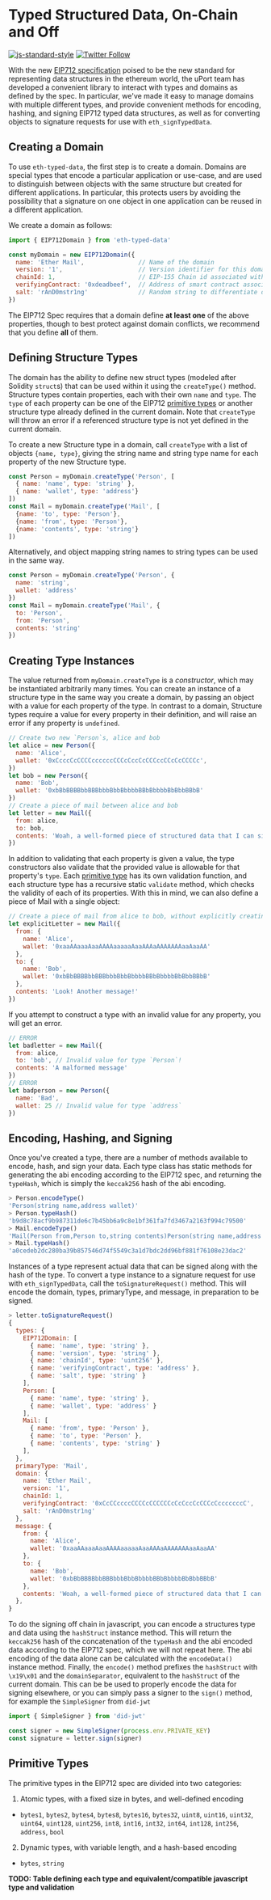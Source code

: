# Typed Structured Data, On-Chain and Off
[![js-standard-style](https://img.shields.io/badge/code%20style-standard-brightgreen.svg)](http://standardjs.com)
[![Twitter Follow](https://img.shields.io/twitter/follow/uport_me.svg?style=social&label=Follow)](https://twitter.com/uport_me)

With the new [EIP712 specification](https://eips.ethereum.org/EIPS/eip-712) poised to be the new standard for representing data structures in the ethereum world, the uPort team has developed a convenient library to interact with types and domains as defined by the spec.  In particular, we've made it easy to manage domains with multiple different types, and provide convenient methods for encoding, hashing, and signing EIP712 typed data structures, as well as for converting objects to signature requests for use with `eth_signTypedData`.

## Creating a Domain
To use `eth-typed-data`, the first step is to create a domain.  Domains are special types that encode a particular application or use-case, and are used to distinguish between objects with the same structure but created for different applications.  In particular, this protects users by avoiding the possibility that a signature on one object in one application can be reused in a different application.

We create a domain as follows:
```javascript
import { EIP712Domain } from 'eth-typed-data'

const myDomain = new EIP712Domain({
  name: 'Ether Mail',               // Name of the domain
  version: '1',                     // Version identifier for this domain
  chainId: 1,                       // EIP-155 Chain id associated with this domain (1 for mainnet)
  verifyingContract: '0xdeadbeef',  // Address of smart contract associated with this domain
  salt: 'rAnD0mstr1ng'              // Random string to differentiate domain, just in case
})
```
The EIP712 Spec requires that a domain define **at least one** of the above properties, though to best protect against domain conflicts, we recommend that you define **all** of them.

## Defining Structure Types

The domain has the ability to define new struct types (modeled after Solidity `struct`s) that can be used within it using the `createType()` method.  Structure types contain properties, each with their own `name` and `type`.  The `type` of each property can be one of the EIP712 [primitive types](#primitives) or another structure type already defined in the current domain.  Note that `createType` will throw an error if a referenced structure type is not yet defined in the current domain.

To create a new Structure type in a domain, call `createType` with a list of objects `{name, type}`, giving the string name and string type name for each property of the new Structure type.  

```javascript
const Person = myDomain.createType('Person', [
  { name: 'name', type: 'string' },
  { name: 'wallet', type: 'address'}
])
const Mail = myDomain.createType('Mail', [
  {name: 'to', type: 'Person'},
  {name: 'from', type: 'Person'},
  {name: 'contents', type: 'string'}
])
```
Alternatively, and object mapping string names to string types can be used in the same way. 
```javascript
const Person = myDomain.createType('Person', {
  name: 'string',
  wallet: 'address'
})
const Mail = myDomain.createType('Mail', {
  to: 'Person',
  from: 'Person',
  contents: 'string'
})
```

## Creating Type Instances
The value returned from `myDomain.createType` is a *constructor*, which may be instantiated arbitrarily many times.  You can create an instance of a structure type in the same way you create a domain, by passing an object with a value for each property of the type.  In contrast to a domain, Structure types require a value for every property in their definition, and will raise an error if any property is `undefined`.

```javascript
// Create two new `Person`s, alice and bob
let alice = new Person({
  name: 'Alice',
  wallet: '0xCcccCcCCCCccccccCCCcCccCcCCCccCCcCcCCCCc',
})
let bob = new Person({
  name: 'Bob',
  wallet: '0xbBbBBBBbbBBBbbbBbbBbbbbBBbBbbbbBbBbbBBbB'
})
// Create a piece of mail between alice and bob
let letter = new Mail({
  from: alice,
  to: bob,
  contents: 'Woah, a well-formed piece of structured data that I can sign and verify on-chain!'
})
```

In addition to validating that each property is given a value, the type constructors also validate that the provided value is allowable for that property's `type`.  Each [primitive type](#primitive) has its own validation function, and each structure type has a recursive static `validate` method, which checks the validity of each of its properties.  With this in mind, we can also define a piece of Mail with a single object:

```javascript
// Create a piece of mail from alice to bob, without explicitly creating alice or bob
let explicitLetter = new Mail({
  from: {
    name: 'Alice',
    wallet: '0xaaAAaaaAaaAAAAaaaaaAaaAAAaAAAAAAAaaAaaAA'
  },
  to: {
    name: 'Bob',
    wallet: '0xbBbBBBBbbBBBbbbBbbBbbbbBBbBbbbbBbBbbBBbB'
  },
  contents: 'Look! Another message!'
})
```

If you attempt to construct a type with an invalid value for any property, you will get an error.

```javascript
// ERROR
let badletter = new Mail({
  from: alice,
  to: 'bob', // Invalid value for type `Person`!
  contents: 'A malformed message'
})
// ERROR
let badperson = new Person({
  name: 'Bad',
  wallet: 25 // Invalid value for type `address`
})
```

## Encoding, Hashing, and Signing
Once you've created a type, there are a number of methods available to encode, hash, and sign your data.  Each type class has static methods for generating the abi encoding according to the EIP712 spec, and returning the `typeHash`, which is simply the `keccak256` hash of the abi encoding.

```javascript
> Person.encodeType()
'Person(string name,address wallet)'
> Person.typeHash()
'b9d8c78acf9b987311de6c7b45bb6a9c8e1bf361fa7fd3467a2163f994c79500'
> Mail.encodeType()
'Mail(Person from,Person to,string contents)Person(string name,address wallet)'
> Mail.typeHash()
'a0cedeb2dc280ba39b857546d74f5549c3a1d7bdc2dd96bf881f76108e23dac2'
```

Instances of a type represent actual data that can be signed along with the hash of the type.  To convert a type instance to a signature request for use with `eth_signTypedData`, call the `toSignatureRequest()` method.  This will encode the domain, types, primaryType, and message, in preparation to be signed.

```javascript
> letter.toSignatureRequest()
{
  types: {
    EIP712Domain: [
      { name: 'name', type: 'string' },
      { name: 'version', type: 'string' },
      { name: 'chainId', type: 'uint256' },
      { name: 'verifyingContract', type: 'address' },
      { name: 'salt', type: 'string' }
    ],
    Person: [
      { name: 'name', type: 'string' },
      { name: 'wallet', type: 'address' }
    ],
    Mail: [
      { name: 'from', type: 'Person' },
      { name: 'to', type: 'Person' },
      { name: 'contents', type: 'string' }
    ],
  },
  primaryType: 'Mail',
  domain: {
    name: 'Ether Mail',
    version: '1',
    chainId: 1,
    verifyingContract: '0xCcCCccccCCCCcCCCCCCcCcCccCcCCCcCcccccccC',
    salt: 'rAnD0mstr1ng'
  },
  message: {
    from: {
      name: 'Alice',
      wallet: '0xaaAAaaaAaaAAAAaaaaaAaaAAAaAAAAAAAaaAaaAA'
    },
    to: {
      name: 'Bob',
      wallet: '0xbBbBBBBbbBBBbbbBbbBbbbbBBbBbbbbBbBbbBBbB'
    },
    contents: 'Woah, a well-formed piece of structured data that I can sign and verify on-chain!',
  },
}
```

To do the signing off chain in javascript, you can encode a structures type and data using the `hashStruct` instance method.  This will return the `keccak256` hash of the concatenation of the `typeHash` and the abi encoded data according to the EIP712 spec, which we will not repeat here.  The abi encoding of the data alone can be calculated with the `encodeData()` instance method.  Finally, the `encode()` method prefixes the `hashStruct` with `\x19\x01` and the `domainSeparator`, equivalent to the `hashStruct` of the current domain.  This can be be used to properly encode the data for signing elsewhere, or you can simply pass a signer to the `sign()` method, for example the `SimpleSigner` from `did-jwt`

```javascript
import { SimpleSigner } from 'did-jwt'

const signer = new SimpleSigner(process.env.PRIVATE_KEY)
const signature = letter.sign(signer)
```

## <a name="primitives"></a> Primitive Types
The primitive types in the EIP712 spec are divided into two categories: 
1) Atomic types, with a fixed size in bytes, and well-defined encoding
  - `bytes1`, `bytes2`, `bytes4`, `bytes8`, `bytes16`, `bytes32`, `uint8`, `uint16`, `uint32`, `uint64`, `uint128`, `uint256`, `int8`, `int16`, `int32`, `int64`, `int128`, `int256`, `address`, `bool`
2) Dynamic types, with variable length, and a hash-based encoding
  - `bytes`, `string`

**TODO: Table defining each type and equivalent/compatible javascript type and validation**


